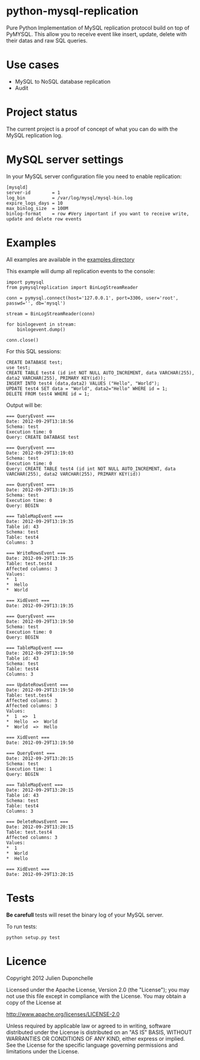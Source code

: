python-mysql-replication
========================

Pure Python Implementation of MySQL replication protocol build on top of PyMYSQL. This allow you to receive event like insert, update, delete with their datas and raw SQL queries.

Use cases
===========

* MySQL to NoSQL database replication
* Audit

Project status
================

The current project is a proof of concept of what you can do with the MySQL
replication log.


MySQL server settings
=========================

In your MySQL server configuration file you need to enable replication:

    [mysqld]
    server-id		 = 1
    log_bin			 = /var/log/mysql/mysql-bin.log
    expire_logs_days = 10
    max_binlog_size  = 100M
    binlog-format    = row #Very important if you want to receive write, update and delete row events

Examples
=========

All examples are available in the [examples directory](https://github.com/noplay/python-mysql-replication/tree/master/examples)


This example will dump all replication events to the console:

    import pymysql
    from pymysqlreplication import BinLogStreamReader

    conn = pymysql.connect(host='127.0.0.1', port=3306, user='root', passwd='', db='mysql')

    stream = BinLogStreamReader(conn)

    for binlogevent in stream:
        binlogevent.dump()

    conn.close()

For this SQL sessions:

    CREATE DATABASE test;
    use test;
    CREATE TABLE test4 (id int NOT NULL AUTO_INCREMENT, data VARCHAR(255), data2 VARCHAR(255), PRIMARY KEY(id));
    INSERT INTO test4 (data,data2) VALUES ("Hello", "World");
    UPDATE test4 SET data = "World", data2="Hello" WHERE id = 1;
    DELETE FROM test4 WHERE id = 1;

Output will be:

    === QueryEvent ===
    Date: 2012-09-29T13:18:56
    Schema: test
    Execution time: 0
    Query: CREATE DATABASE test

    === QueryEvent ===
    Date: 2012-09-29T13:19:03
    Schema: test
    Execution time: 0
    Query: CREATE TABLE test4 (id int NOT NULL AUTO_INCREMENT, data VARCHAR(255), data2 VARCHAR(255), PRIMARY KEY(id))

    === QueryEvent ===
    Date: 2012-09-29T13:19:35
    Schema: test
    Execution time: 0
    Query: BEGIN

    === TableMapEvent ===
    Date: 2012-09-29T13:19:35
    Table id: 43
    Schema: test
    Table: test4
    Columns: 3

    === WriteRowsEvent ===
    Date: 2012-09-29T13:19:35
    Table: test.test4
    Affected columns: 3
    Values:
    *  1
    *  Hello
    *  World

    === XidEvent ===
    Date: 2012-09-29T13:19:35

    === QueryEvent ===
    Date: 2012-09-29T13:19:50
    Schema: test
    Execution time: 0
    Query: BEGIN

    === TableMapEvent ===
    Date: 2012-09-29T13:19:50
    Table id: 43
    Schema: test
    Table: test4
    Columns: 3

    === UpdateRowsEvent ===
    Date: 2012-09-29T13:19:50
    Table: test.test4
    Affected columns: 3
    Affected columns: 3
    Values:
    *  1  =>  1
    *  Hello  =>  World
    *  World  =>  Hello

    === XidEvent ===
    Date: 2012-09-29T13:19:50

    === QueryEvent ===
    Date: 2012-09-29T13:20:15
    Schema: test
    Execution time: 1
    Query: BEGIN

    === TableMapEvent ===
    Date: 2012-09-29T13:20:15
    Table id: 43
    Schema: test
    Table: test4
    Columns: 3

    === DeleteRowsEvent ===
    Date: 2012-09-29T13:20:15
    Table: test.test4
    Affected columns: 3
    Values:
    *  1
    *  World
    *  Hello

    === XidEvent ===
    Date: 2012-09-29T13:20:15

Tests
========
<b>Be carefull</b> tests will reset the binary log of your MySQL server.

To run tests:

    python setup.py test



Licence
=======
Copyright 2012 Julien Duponchelle

Licensed under the Apache License, Version 2.0 (the "License");
you may not use this file except in compliance with the License.
You may obtain a copy of the License at

http://www.apache.org/licenses/LICENSE-2.0

Unless required by applicable law or agreed to in writing, software
distributed under the License is distributed on an "AS IS" BASIS,
WITHOUT WARRANTIES OR CONDITIONS OF ANY KIND, either express or implied.
See the License for the specific language governing permissions and
limitations under the License.
